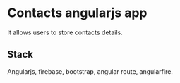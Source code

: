 # Contacts angularjs app

It allows users to store contacts details.

## Stack

Angularjs, firebase, bootstrap, angular route, angularfire.